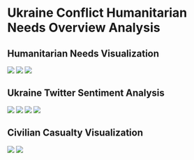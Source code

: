 # Ukraine Conflict Humanitarian Needs Overview Analysis


## Humanitarian Needs Visualization
![](https://github.com/tanveerm176/ukraine-nlp-data-analysis-hno/blob/main/images/cluster-corr-heatmap.png)
![](https://github.com/tanveerm176/ukraine-nlp-data-analysis-hno/blob/main/images/overall-pin-cluster.png)
![](https://github.com/tanveerm176/ukraine-nlp-data-analysis-hno/blob/main/images/estimated-total-affected-pop.png)

## Ukraine Twitter Sentiment Analysis
![](https://github.com/tanveerm176/ukraine-nlp-data-analysis-hno/blob/main/images/language-count.png)
![](https://github.com/tanveerm176/ukraine-nlp-data-analysis-hno/blob/main/images/pos-sentiment-word-cloud.png)
![](https://github.com/tanveerm176/ukraine-nlp-data-analysis-hno/blob/main/images/neg-sentiment-word-cloud.png)
![](https://github.com/tanveerm176/ukraine-nlp-data-analysis-hno/blob/main/images/sentiment-timeline.png)

## Civilian Casualty Visualization
![](https://github.com/tanveerm176/ukraine-nlp-data-analysis-hno/blob/main/images/total-civ-casualties.png)
![](https://github.com/tanveerm176/ukraine-nlp-data-analysis-hno/blob/main/images/events-fatalities-total-oblast.png)

